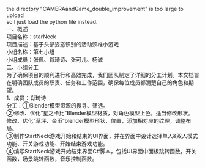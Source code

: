 the directory "CAMERAandGame_double_improvement" is too large to upload </br>
  so I just load the python file instead.  
  一、概述  
  项目名称：starNeck  
  项目描述：基于头部姿态识别的活动颈椎小游戏  
  小组名称：第七小组  
  小组成员：张佩、肖琦诗、张可儿、杨诚  
  二、小组分工  
  为了确保项目的顺利进行和高效完成，我们团队制定了详细的分工计划。本文档旨在明确团队成员的职责、任务和工作范围，确保每位成员都清楚自己的角色和期望。  
  1、成员：肖琦诗  
  分工：①Blender模型资源的搜寻、筛选。  
  ②修改、优化“星之卡比”Blender模型材质，对角色模型上色，适当修改形状。  
  修改、优化“草坪、金币”blender模型形状、位置，添加相对应的纹理，调整布局。  
  ③制作StartNeck游戏开始和结束的UI界面，并在界面中设计选择单人&双人模式功能、开关游戏功能、开始结束游戏功能。  
  ④编写StartNeck游戏开始结束界面C#脚本，包括UI界面中面板跳转函数，开关函数，场景跳转函数，音乐控制函数。
